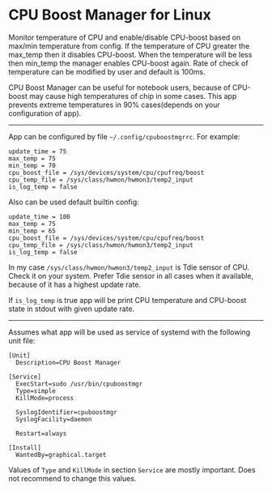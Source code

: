 # CPU Boost Manager for Linux

Monitor temperature of CPU and enable/disable CPU-boost based on max/min temperature from config.
If the temperature of CPU greater the max_temp then it disables CPU-boost. When the temperature will be less then min_temp the manager enables CPU-boost again. Rate of check of temperature can be modified by user and default is 100ms.

CPU Boost Manager can be useful for notebook users, because of CPU-boost may cause high temperatures of chip in some cases. This app prevents extreme temperatures in 90% cases(depends on your configuration of app).

____

App can be configured by file `~/.config/cpuboostmgrrc`. For example:
```
update_time = 75
max_temp = 75
min_temp = 70
cpu_boost_file = /sys/devices/system/cpu/cpufreq/boost
cpu_temp_file = /sys/class/hwmon/hwmon3/temp2_input
is_log_temp = false
```

Also can be used default builtin config:
```
update_time = 100
max_temp = 75
min_temp = 65
cpu_boost_file = /sys/devices/system/cpu/cpufreq/boost
cpu_temp_file = /sys/class/hwmon/hwmon3/temp2_input
is_log_temp = false
```

In my case `/sys/class/hwmon/hwmon3/temp2_input` is Tdie sensor of CPU. Check it on your system. Prefer Tdie sensor in all cases when it available, because of it has a highest update rate.

If `is_log_temp` is true app will be print CPU temperature and CPU-boost state in stdout with given update rate.

____

Assumes what app will be used as service of systemd with the following unit file:
```
[Unit]
  Description=CPU Boost Manager

[Service]
  ExecStart=sudo /usr/bin/cpuboostmgr
  Type=simple
  KillMode=process

  SyslogIdentifier=cpuboostmgr
  SyslogFacility=daemon

  Restart=always

[Install]
  WantedBy=graphical.target
```

Values of `Type` and `KillMode` in section `Service` are mostly important. Does not recommend to change this values.
